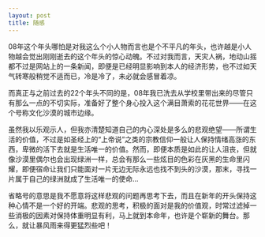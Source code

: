 ```yaml
---
layout: post 
title: 随感
---
```


08年这个年头哪怕是对我这么个小人物而言也是个不平凡的年头，也许越是小人物越会觉出刚刚逝去的这个年头的惊心动魄。不过对我而言，天灾人祸，地动山摇都不过是网站上的一条新闻，即便是已经明显影响到本人的经济形势，也不过如天气转寒般稍觉不适而已，冷是冷了，未必就会感冒着凉。

而真正与之前过去的22个年头不同的是，08年我已洗去从学校里带出来的尽管只有那么一点的不切实际，准备好了整个身心投入这个满目萧索的花花世界——在这个号称文化沙漠的城市边缘。

虽然我以乐观示人，但我亦清楚知道自己的内心深处是多么的悲观绝望——所谓生活的价值，不过是如圣经上的“上帝说”之类的宗教信仰一般让人保持情绪高涨的东西，卑微的活下去就是生活唯一的价值。然而，即便本质是如此的让人沮丧，但就像沙漠里偶尔也会出现绿洲一样，总会有那么一些炫目的色彩在灰黑的生命里闪耀，即便宿命让我们只能面对一片无边无际永远也找不到头的沙漠，那末，寻找一片属于自己的绿洲就成了生活唯一的使命…

省略号的意思是我不愿意将这样悲观的问题再思考下去，而且在新年的开头保持这种心情不是一个好的开端。悲观的思考，积极的面对是我的价值观，时常过滤掉一些消极的因素对保持体重明显有利，马上就到本命年，也许是个崭新的舞台。那么，就让暴风雨来得更猛烈些吧！

